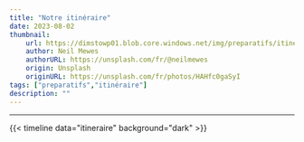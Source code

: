 ```yaml
---
title: "Notre itinéraire"
date: 2023-08-02
thumbnail:
    url: https://dimstowp01.blob.core.windows.net/img/preparatifs/itineraire-cover.jpg
    author: Neil Mewes
    authorURL: https://unsplash.com/fr/@neilmewes
    origin: Unsplash
    originURL: https://unsplash.com/fr/photos/HAHfc0gaSyI
tags: ["preparatifs","itinéraire"]
description: ""
---
```

---

{{< timeline data="itineraire" background="dark" >}}
